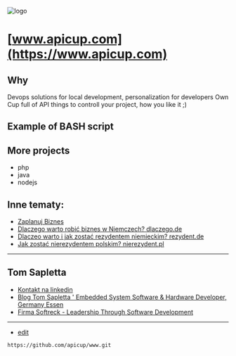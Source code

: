 ![logo](https://logo.apicup.com/1/cover.png)

# [www.apicup.com](https://www.apicup.com)

## Why
Devops solutions for local development, personalization for developers
Own Cup full of API things to controll your project, how you like it ;)

## Example of BASH script




## More projects

+ php
+ java
+ nodejs



## Inne tematy:

+ [Zaplanuj Biznes](https://www.zaplanujbiznes.pl/)
+ [Dlaczego warto robić biznes w Niemczech? dlaczego.de](https://www.dlaczego.de)
+ [Dlaczeo warto i jak zostać rezydentem niemieckim? rezydent.de](https://www.rezydent.de)
+ [Jak zostać nierezydentem polskim? nierezydent.pl](https://www.nierezydent.pl/)


---

## Tom Sapletta
+ [Kontakt na linkedin](https://www.linkedin.com/in/tom-sapletta-com/)
+ [Blog Tom Sapletta ' Embedded System Software & Hardware Developer, Germany Essen](https://tom.sapletta.pl/)
+ [Firma Softreck - Leadership Through Software Development](https://softreck.pl/)

---

+ [edit](https://github.com/apicup/www/edit/main/README.md)
```
https://github.com/apicup/www.git
```
